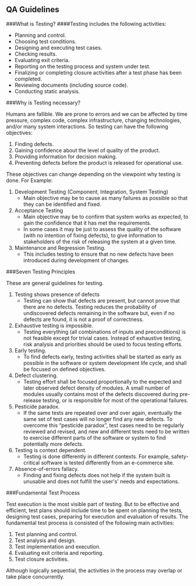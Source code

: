 ## QA Guidelines

###What is Testing?
####Testing includes the following activities:
* Planning and control.
* Choosing test conditions.
* Designing and executing test cases.
* Checking results.
* Evaluating exit criteria.
* Reporting on the testing process and system under test.
* Finalizing or completing closure activities after a test phase has been completed.
* Reviewing documents (including source code).
* Conducting static analysis.

###Why is Testing necessary?

Humans are fallible. We are prone to errors and we can be affected by time pressure, complex code, complex infrastructure, changing technologies, and/or many system interactions. So testing can have the following objectives:

1. Finding defects.
2. Gaining confidence about the level of quality of the product.
3. Providing information for decision making.
4. Preventing defects before the product is released for operational use.

These objectives can change depending on the viewpoint why testing is done. For Example:

1. Development Testing (Component, Integration, System Testing)
    * Main objective may be to cause as many failures as possible so that they can be identified and fixed.
2. Acceptance Testing
    * Main objective may be to confirm that system works as expected, to gain the confidence that it has met the requirements.
    * In some cases it may be just to assess the quality of the software (with no intention of fixing defects), to give information to stakeholders of the risk of releasing the system at a given time.
3. Maintenance and Regression Testing.
    * This includes testing to ensure that no new defects have been introduced during development of changes.

###Seven Testing Principles

These are general guidelines for testing.

1. Testing shows presence of defects
    * Testing can show that defects are present, but cannot prove that there are no defects. Testing reduces the probability of undiscovered defects remaining in the software but, even if no defects are found, it is not a proof of correctness.
2. Exhaustive testing is impossible.
    * Testing everything (all combinations of inputs and preconditions) is not feasible except for trivial cases. Instead of exhaustive testing, risk analysis and priorities should be used to focus testing efforts.
3.  Early testing.
    * To find defects early, testing activities shall be started as early as possible in the software or system development life cycle, and shall be focused on defined objectives.
4. Defect clustering.
    * Testing effort shall be focused proportionally to the expected and later observed defect density of modules. A small number of modules usually contains most of the defects discovered during pre-release testing, or is responsible for most of the operational failures.
5. Pesticide paradox.
    * If the same tests are repeated over and over again, eventually the same set of test cases will no longer find any new defects. To overcome this “pesticide paradox”, test cases need to be regularly reviewed and revised, and new and different tests need to be written to exercise different parts of the software or system to find potentially more defects.
6. Testing is context dependent.
    * Testing is done differently in different contexts. For example, safety-critical software is tested differently from an e-commerce site.
7. Absence-of-errors fallacy.
    * Finding and fixing defects does not help if the system built is unusable and does not fulfill the user's’ needs and expectations.

###Fundamental Test Process

Test execution is the most visible part of testing. But to be effective and efficient, test plans should include time to be spent on planning the tests, designing test cases, preparing for execution and evaluation of results. The fundamental test process is consisted of the following main activities:

1. Test planning and control.
2. Test analysis and design.
3. Test implementation and execution.
4. Evaluating exit criteria and reporting.
5. Test closure activities.

Although logically sequential, the activities in the process may overlap or take place concurrently.
